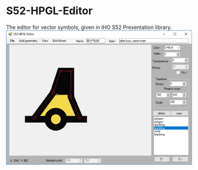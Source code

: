 # S52-HPGL-Editor

The editor for vector symbols, given in IHO S52 Presentation library. 
![Screanshot](https://github.com/pavelpasha/S52-HPGL-Editor/blob/master/HPGL_Editor_screanshot.jpg?raw=true)
